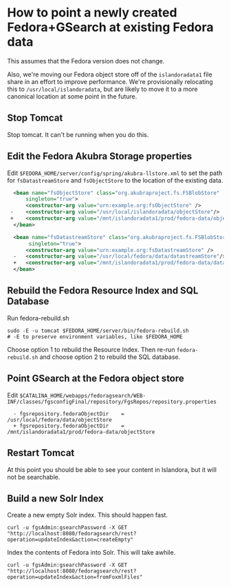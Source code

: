 # How to point a newly created Fedora+GSearch at existing Fedora data

This assumes that the Fedora version does not change. 

Also, we're moving our Fedora object store off of the `islandoradata1` file share in an effort to improve performance. We're provisionally relocating this to `/usr/local/islandoradata`, but are likely to move it to a more canonical location at some point in the future.

## Stop Tomcat

Stop tomcat. It can't be running when you do this. 

## Edit the Fedora Akubra Storage properties


Edit `$FEDORA_HOME/server/config/spring/akubra-llstore.xml` to set the path for `fsDatastreamStore` and `fsObjectStore` to the location of the existing data. 

```xml
  <bean name="fsObjectStore" class="org.akubraproject.fs.FSBlobStore"
      singleton="true">
      <constructor-arg value="urn:example.org:fsObjectStore" />
 -    <constructor-arg value="/usr/local/islandoradata/objectStore"/>
 +    <constructor-arg value="/mnt/islandoradata1/prod/fedora-data/objectStore"/>
  </bean>
```

 

```xml
  <bean name="fsDatastreamStore" class="org.akubraproject.fs.FSBlobStore"
       singleton="true">
      <constructor-arg value="urn:example.org:fsDatastreamStore" />
  -   <constructor-arg value="/usr/local/fedora/data/datastreamStore"/>
  +   <constructor-arg value="/mnt/islandoradata1/prod/fedora-data/datastreamStore"/>
  </bean>
```


## Rebuild the Fedora Resource Index and SQL Database

Run fedora-rebuild.sh  

```
sudo -E -u tomcat $FEDORA_HOME/server/bin/fedora-rebuild.sh
# -E to preserve environment variables, like $FEDORA_HOME
```

Choose option 1 to rebuild the Resource Index. Then re-run `fedora-rebuild.sh` and choose option 2 to rebuild the SQL database.

## Point GSearch at the Fedora object store


Edit `$CATALINA_HOME/webapps/fedoragsearch/WEB-INF/classes/fgsconfigFinal/repository/FgsRepos/repository.properties`

```
  - fgsrepository.fedoraObjectDir    = /usr/local/fedora/data/objectStore
  + fgsrepository.fedoraObjectDir    = /mnt/islandoradata1/prod/fedora-data/objectStore
```


## Restart Tomcat

At this point you should be able to see your content in Islandora, but it will not be searchable. 

## Build a new Solr Index

Create a new empty Solr index. This should happen fast. 

```
curl -u fgsAdmin:gsearchPassword -X GET "http://localhost:8080/fedoragsearch/rest?operation=updateIndex&action=createEmpty"
```

Index the contents of Fedora into Solr. This will take awhile. 

```
curl -u fgsAdmin:gsearchPassword -X GET "http://localhost:8080/fedoragsearch/rest?operation=updateIndex&action=fromFoxmlFiles"
```

